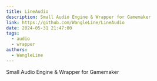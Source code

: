 ```yaml
---
title: LineAudio
description: Small Audio Engine & Wrapper for Gamemaker
link: https://github.com/WangleLine/LineAudio
date: 2024-05-31 21:47:00
tags:
  - audio
  - wrapper
authors:
  - WangleLine
---
```


Small Audio Engine & Wrapper for Gamemaker